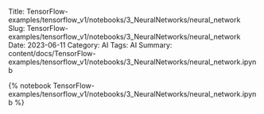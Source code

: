Title: TensorFlow-examples/tensorflow_v1/notebooks/3_NeuralNetworks/neural_network
Slug: TensorFlow-examples/tensorflow_v1/notebooks/3_NeuralNetworks/neural_network
Date: 2023-06-11
Category: AI
Tags: AI
Summary: content/docs/TensorFlow-examples/tensorflow_v1/notebooks/3_NeuralNetworks/neural_network.ipynb

{% notebook TensorFlow-examples/tensorflow_v1/notebooks/3_NeuralNetworks/neural_network.ipynb %}